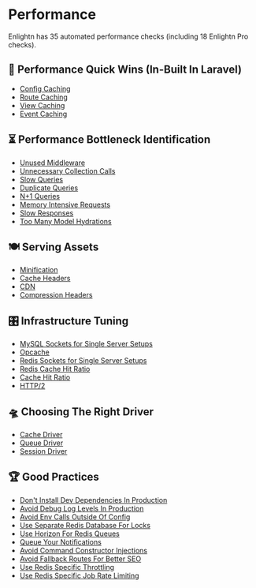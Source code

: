 # Performance

Enlightn has 35 automated performance checks (including 18 Enlightn Pro checks).

## :rocket: Performance Quick Wins (In-Built In Laravel)
- [Config Caching](config-caching-analyzer.html)
- [Route Caching](route-caching-analyzer.html)
- [View Caching](view-caching-analyzer.html)
- [Event Caching](event-caching-analyzer.html) <Badge text="PRO" type="tip"/>

## ⏳ Performance Bottleneck Identification
- [Unused Middleware](unused-global-middleware-analyzer.html)
- [Unnecessary Collection Calls](collection-call-analyzer.html)
- [Slow Queries](telescope-slow-query-analyzer.html) <Badge text="PRO" type="tip"/>
- [Duplicate Queries](telescope-duplicate-query-analyzer.html) <Badge text="PRO" type="tip"/>
- [N+1 Queries](telescope-nplusone-query-analyzer.html) <Badge text="PRO" type="tip"/>
- [Memory Intensive Requests](telescope-memory-intensive-request-analyzer.html) <Badge text="PRO" type="tip"/>
- [Slow Responses](telescope-slow-response-analyzer.html) <Badge text="PRO" type="tip"/>
- [Too Many Model Hydrations](telescope-model-hydration-analyzer.html) <Badge text="PRO" type="tip"/>

## 🍽️ Serving Assets
- [Minification](minification-analyzer.html)
- [Cache Headers](cache-header-analyzer.html)
- [CDN](cdn-analyzer.html) <Badge text="PRO" type="tip"/>
- [Compression Headers](compression-header-analyzer.html) <Badge text="PRO" type="tip"/>

## 🎛️ Infrastructure Tuning
- [MySQL Sockets for Single Server Setups](mysql-single-server-analyzer.html)
- [Opcache](opcache-analyzer.html)
- [Redis Sockets for Single Server Setups](redis-single-server-analyzer.html) <Badge text="PRO" type="tip"/>
- [Redis Cache Hit Ratio](redis-cache-hit-ratio-analyzer.html) <Badge text="PRO" type="tip"/>
- [Cache Hit Ratio](telescope-cache-hit-ratio-analyzer.html) <Badge text="PRO" type="tip"/>
- [HTTP/2](http-two-analyzer.html)

## 🛸 Choosing The Right Driver
- [Cache Driver](cache-driver-analyzer.html)
- [Queue Driver](queue-driver-analyzer.html)
- [Session Driver](session-driver-analyzer.html)

## 🏆 Good Practices
- [Don't Install Dev Dependencies In Production](dev-dependency-analyzer.html)
- [Avoid Debug Log Levels In Production](debug-log-analyzer.html)
- [Avoid Env Calls Outside Of Config](env-call-analyzer.html)
- [Use Separate Redis Database For Locks](shared-cache-lock-analyzer.html)
- [Use Horizon For Redis Queues](horizon-suggestion-analyzer.html)
- [Queue Your Notifications](telescope-non-queued-notification-analyzer.html) <Badge text="PRO" type="tip"/>
- [Avoid Command Constructor Injections](command-constructor-injection-analyzer.html) <Badge text="PRO" type="tip"/>
- [Avoid Fallback Routes For Better SEO](fallback-route-analyzer.html) <Badge text="PRO" type="tip"/>
- [Use Redis Specific Throttling](redis-throttling-analyzer.html) <Badge text="PRO" type="tip"/>
- [Use Redis Specific Job Rate Limiting](redis-rate-limiting-analyzer.html) <Badge text="PRO" type="tip"/>
